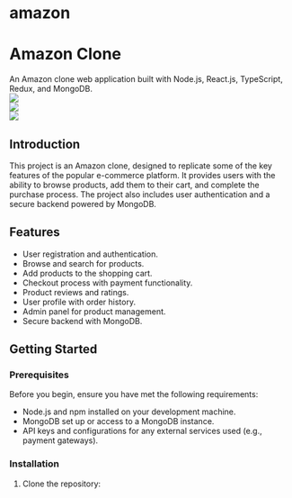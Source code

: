 # amazon

# Amazon Clone

An Amazon clone web application built with Node.js, React.js, TypeScript, Redux, and MongoDB.
<br/>
<img src=https://user-images.githubusercontent.com/107037694/277398516-5fa55ec9-693b-4d81-a20d-e8769b915bef.jpg/>
<br/>
<img src=https://user-images.githubusercontent.com/107037694/277398614-bf3906d5-a55d-4537-9b8b-bb2a1ad27b30.jpg/>
<br/>
<img src=https://user-images.githubusercontent.com/107037694/277398630-79658816-7efb-41a4-a154-b6c02d7c0195.jpg/>
## Introduction

This project is an Amazon clone, designed to replicate some of the key features of the popular e-commerce platform. It provides users with the ability to browse products, add them to their cart, and complete the purchase process. The project also includes user authentication and a secure backend powered by MongoDB.

## Features

- User registration and authentication.
- Browse and search for products.
- Add products to the shopping cart.
- Checkout process with payment functionality.
- Product reviews and ratings.
- User profile with order history.
- Admin panel for product management.
- Secure backend with MongoDB.

## Getting Started

### Prerequisites

Before you begin, ensure you have met the following requirements:

- Node.js and npm installed on your development machine.
- MongoDB set up or access to a MongoDB instance.
- API keys and configurations for any external services used (e.g., payment gateways).

### Installation

1. Clone the repository:

